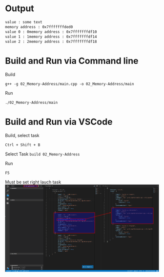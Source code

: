 
# Output


```Shell
value : some text
memory address : 0x7fffffffded0
value 0 : 0memory address : 0x7fffffffdf10
value 1 : 1memory address : 0x7fffffffdf14
value 2 : 2memory address : 0x7fffffffdf18
```

# Build and Run via Command line

Build
```Shell
g++ -g 02_Memory-Address/main.cpp -o 02_Memory-Address/main
```

Run
```Shell
./02_Memory-Address/main
```

# Build and Run via VSCode

Build, select task
```Shell
Ctrl + Shift + B
```
Select Task
`build 02_Memory-Address` 

Run
```Shell
F5
```

Must be set right lauch task
![alt tag](https://raw.githubusercontent.com/lukaskellerstein/CppArduinoSamples/master/images/Selection_027.png)

